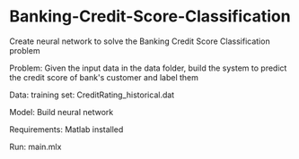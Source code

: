 # Banking-Credit-Score-Classification
Create neural network to solve the Banking Credit Score Classification problem

Problem:
Given the input data in the data folder, build the system to predict the credit score of bank's customer and label them

Data:
training set: CreditRating_historical.dat

Model:
Build neural network

Requirements:
Matlab installed

Run:
main.mlx
